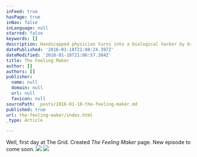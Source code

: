 ```yaml
---
inFeed: true
hasPage: true
inNav: false
inLanguage: null
starred: false
keywords: []
description: Handicapped physician turns into a biological hacker by breaking into the patient´s defense lines during consultation.
datePublished: '2016-01-18T21:08:24.397Z'
dateModified: '2016-01-18T21:06:57.384Z'
title: The Feeling Maker
author: []
authors: []
publisher:
  name: null
  domain: null
  url: null
  favicon: null
sourcePath: _posts/2016-01-18-the-feeling-maker.md
published: true
url: the-feeling-maker/index.html
_type: Article

---
```

Well, first day at The Grid. Created _The Feeling Maker_ page. New episode to come soon.
![](https://the-grid-user-content.s3-us-west-2.amazonaws.com/f6a1ebe9-75e9-4697-adb9-ecbb41bfc500.jpg)
![](https://the-grid-user-content.s3-us-west-2.amazonaws.com/5b3fa549-c87d-4349-ab9e-4b10100e8bb5.JPG)